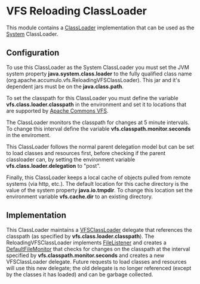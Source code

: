 <!--
Licensed to the Apache Software Foundation (ASF) under one or more
contributor license agreements.  See the NOTICE file distributed with
this work for additional information regarding copyright ownership.
The ASF licenses this file to You under the Apache License, Version 2.0
(the "License"); you may not use this file except in compliance with
the License.  You may obtain a copy of the License at

    http://www.apache.org/licenses/LICENSE-2.0

Unless required by applicable law or agreed to in writing, software
distributed under the License is distributed on an "AS IS" BASIS,
WITHOUT WARRANTIES OR CONDITIONS OF ANY KIND, either express or implied.
See the License for the specific language governing permissions and
limitations under the License.
-->

# VFS Reloading ClassLoader

This module contains a [ClassLoader](https://docs.oracle.com/en/java/javase/11/docs/api/java.base/java/lang/ClassLoader.html) implementation that can be used as the [System](https://docs.oracle.com/en/java/javase/11/docs/api/java.base/java/lang/ClassLoader.html#getSystemClassLoader()) ClassLoader.

## Configuration

To use this ClassLoader as the System ClassLoader you must set the JVM system property **java.system.class.loader** to the fully qualified class name (org.apache.accumulo.vfs.ReloadingVFSClassLoader). This jar and it's dependent jars must be on the **java.class.path**. 

To set the classpath for this ClassLoader you must define the variable **vfs.class.loader.classpath** in the environment and set it to locations that are supported by [Apache Commons VFS](http://commons.apache.org/proper/commons-vfs/filesystems.html).

The ClassLoader monitors the classpath for changes at 5 minute intervals. To change this interval define the variable **vfs.classpath.monitor.seconds** in the enviroment.

This ClassLoader follows the normal parent delegation model but can be set to load classes and resources first, before checking if the parent classloader can, by setting the environment variable **vfs.class.loader.delegation** to "post".

Finally, this ClassLoader keeps a local cache of objects pulled from remote systems (via http, etc.). The default location for this cache directory is the value of the system property **java.io.tmpdir**. To change this location set the environment variable **vfs.cache.dir** to an existing directory.

## Implementation

This ClassLoader maintains a [VFSClassLoader](http://commons.apache.org/proper/commons-vfs/commons-vfs2/apidocs/org/apache/commons/vfs2/impl/VFSClassLoader.html) delegate that references the classpath (as specified by **vfs.class.loader.classpath**). The ReloadingVFSClassLoader implements [FileListener](http://commons.apache.org/proper/commons-vfs/commons-vfs2/apidocs/org/apache/commons/vfs2/FileListener.html) and creates a [DefaultFileMonitor](http://commons.apache.org/proper/commons-vfs/commons-vfs2/apidocs/org/apache/commons/vfs2/impl/DefaultFileMonitor.html) that checks for changes on the classpath at the interval specified by **vfs.classpath.monitor.seconds** and creates a new VFSClassLoader delegate. Future requests to load classes and resources will use this new delegate; the old delegate is no longer referenced (except by the classes it has loaded) and can be garbage collected.